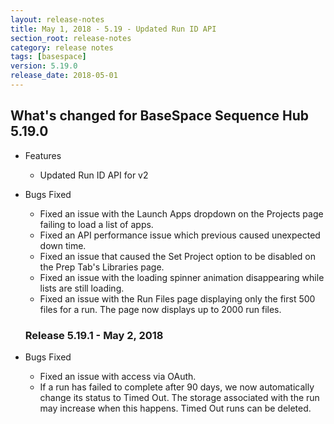 ```yaml
---
layout: release-notes
title: May 1, 2018 - 5.19 - Updated Run ID API
section_root: release-notes
category: release notes
tags: [basespace]
version: 5.19.0
release_date: 2018-05-01
---
```


## What's changed for BaseSpace Sequence Hub 5.19.0

- Features
  - Updated Run ID API for v2

- Bugs Fixed

  - Fixed an issue with the Launch Apps dropdown on the Projects page failing to load a list of apps.
  - Fixed an API performance issue which previous caused unexpected down time.
  - Fixed an issue that caused the Set Project option to be disabled on the Prep Tab's Libraries page.
  - Fixed an issue with the loading spinner animation disappearing while lists are still loading. 
  - Fixed an issue with the Run Files page displaying only the first 500 files for a run. The page now displays up to 2000 run files. 
  
  ### Release 5.19.1 - May 2, 2018
- Bugs Fixed
  - Fixed an issue with access via OAuth.
  - If a run has failed to complete after 90 days, we now automatically change its status to Timed Out. The storage associated with the run may increase when this happens. Timed Out runs can be deleted.

